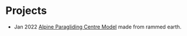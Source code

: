 # Projects

* Jan 2022 [Alpine Paragliding Centre Model](paraglide-centre_20220106-1605.usdz) made from rammed earth.
